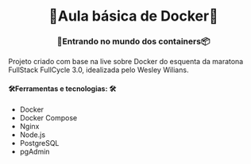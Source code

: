 <h1 align="center">🐳Aula básica de Docker🐋</h1>

<h3 align="center">🚢Entrando no mundo dos containers📦</h3>

<p>
    Projeto criado com base na live sobre Docker do esquenta da maratona FullStack FullCycle 3.0, idealizada pelo 
    <a href="https://github.com/wesleywillians" style="text-decoration: none;">Wesley Wilians</a>.
</p>

<h4>🛠Ferramentas e tecnologias: 🛠</h4>
<ul>
    <li>Docker</li>
    <li>Docker Compose</li>
    <li>Nginx</li>
    <li>Node.js</li>
    <li>PostgreSQL</li>
    <li>pgAdmin</li>
</ul>